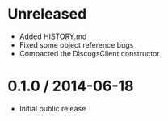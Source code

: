 Unreleased
==========

  * Added HISTORY.md
  * Fixed some object reference bugs 
  * Compacted the DiscogsClient constructor

0.1.0 / 2014-06-18
==================

  * Initial public release